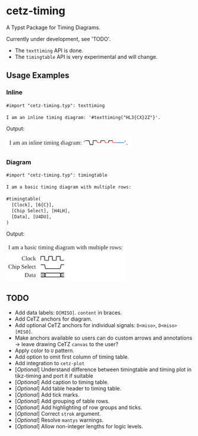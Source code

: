 # cetz-timing

A Typst Package for Timing Diagrams.

Currently under development, see 'TODO'. 

* The `texttiming` API is done. 
* The `timingtable` API is very experimental and will change.

## Usage Examples

### Inline

```typst
#import "cetz-timing.typ": texttiming

I am an inline timing diagram: '#texttiming("HL3{CX}2Z"}'.
```

Output:

![inline diagram](inline.png)


### Diagram

```typst
#import "cetz-timing.typ": timingtable

I am a basic timing diagram with multiple rows:

#timingtable(
  [Clock], [6{C}],
  [Chip Select], [H4LH],
  [Data], [U4DU],
)
```

Output:

![diagram](diagram.png)

## TODO

- Add data labels: `D[MISO]`. `content` in braces.
- Add CeTZ anchors for diagram.
- Add optional CeTZ anchors for individual signals: `D<miso>`, `D<miso>[MISO]`.
- Make anchors available so users can do custom arrows and annotations -> leave drawing CeTZ `canvas` to the user?
- Apply color to `U` pattern.
- Add option to omit first column of timing table.
- Add integration to `cetz-plot`
- [_Optional_] Understand difference between timingtable and timing plot in tikz-timing and port it if suitable
- [_Optional_] Add caption to timing table.
- [_Optional_] Add table header to timing table.
- [_Optional_] Add tick marks.
- [_Optional_] Add grouping of table rows.
- [_Optional_] Add highlighting of row groups and ticks.
- [_Optional_] Correct `strok` argument.
- [_Optional_] Resolve `mantys` warnings.
- [_Optional_] Allow non-integer lengths for logic levels.
